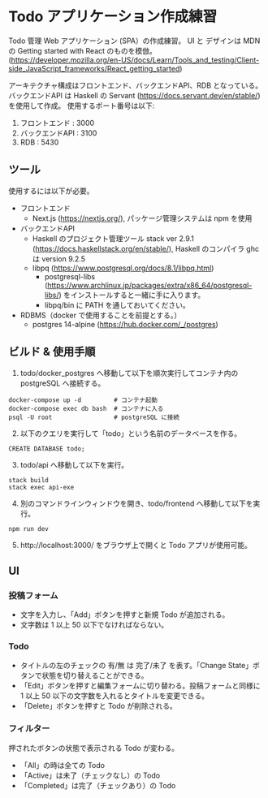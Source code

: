 # Todo アプリケーション作成練習
Todo 管理 Web アプリケーション (SPA）の作成練習。
UI と デザインは MDN の Getting started with React のものを模倣。
(https://developer.mozilla.org/en-US/docs/Learn/Tools_and_testing/Client-side_JavaScript_frameworks/React_getting_started)

アーキテクチャ構成はフロントエンド、バックエンドAPI、RDB となっている。
バックエンドAPI は Haskell の Servant (https://docs.servant.dev/en/stable/) を使用して作成。
使用するポート番号は以下:
1. フロントエンド : 3000
1. バックエンドAPI : 3100
1. RDB : 5430

## ツール
使用するには以下が必要。
- フロントエンド
  - Next.js (https://nextjs.org/),
  パッケージ管理システムは npm を使用
- バックエンドAPI
  - Haskell のプロジェクト管理ツール stack ver 2.9.1 (https://docs.haskellstack.org/en/stable/), Haskell のコンパイラ ghc は version 9.2.5
  - libpq (https://www.postgresql.org/docs/8.1/libpq.html) 
    - postgresql-libs (https://www.archlinux.jp/packages/extra/x86_64/postgresql-libs/) をインストールすると一緒に手に入ります。
    - libpq/bin に PATH を通しておいてください。
- RDBMS（docker で使用することを前提とする。）
  - postgres 14-alpine (https://hub.docker.com/_/postgres)

## ビルド & 使用手順
1. todo/docker_postgres へ移動して以下を順次実行してコンテナ内の postgreSQL へ接続する。
```
docker-compose up -d         # コンテナ起動
docker-compose exec db bash  # コンテナに入る
psql -U root                 # postgreSQL に接続
```
2. 以下のクエリを実行して「todo」という名前のデータベースを作る。
```
CREATE DATABASE todo;
```
3. todo/api へ移動して以下を実行。
  ```
  stack build
  stack exec api-exe
  ```
4. 別のコマンドラインウィンドウを開き、todo/frontend へ移動して以下を実行。
  ```
  npm run dev
  ```
5. http://localhost:3000/ をブラウザ上で開くと Todo アプリが使用可能。

## UI
### 投稿フォーム
  - 文字を入力し、「Add」ボタンを押すと新規 Todo が追加される。
  - 文字数は 1 以上 50 以下でなければならない。
### Todo
  - タイトルの左のチェックの 有/無 は 完了/未了 を表す。「Change State」ボタンで状態を切り替えることができる。
  - 「Edit」ボタンを押すと編集フォームに切り替わる。投稿フォームと同様に 1 以上 50 以下の文字数を入れるとタイトルを変更できる。
  - 「Delete」ボタンを押すと Todo が削除される。
### フィルター
押されたボタンの状態で表示される Todo が変わる。
  - 「All」の時は全ての Todo
  - 「Active」は未了（チェックなし）の Todo
  - 「Completed」は完了（チェックあり）の Todo
